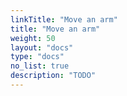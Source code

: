 ```yaml
---
linkTitle: "Move an arm"
title: "Move an arm"
weight: 50
layout: "docs"
type: "docs"
no_list: true
description: "TODO"
---
```


